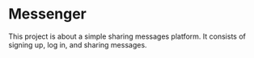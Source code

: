 # Messenger
This project is about a simple sharing messages platform.
It consists of signing up, log in, and sharing messages.
